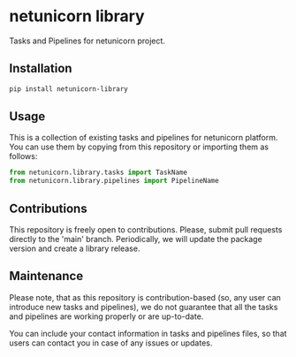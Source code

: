 # netunicorn library
Tasks and Pipelines for netunicorn project.

## Installation
```bash
pip install netunicorn-library
```

## Usage

This is a collection of existing tasks and pipelines for netunicorn platform.
You can use them by copying from this repository or importing them as follows:
```python
from netunicorn.library.tasks import TaskName
from netunicorn.library.pipelines import PipelineName
```

## Contributions
This repository is freely open to contributions. Please, submit pull requests directly to the 'main' branch.
Periodically, we will update the package version and create a library release.

## Maintenance
Please note, that as this repository is contribution-based (so, any user can introduce new tasks and pipelines), 
we do not guarantee that all the tasks and pipelines are working properly or are up-to-date.

You can include your contact information in tasks and pipelines files, so that users can contact you in case of any issues or updates.
